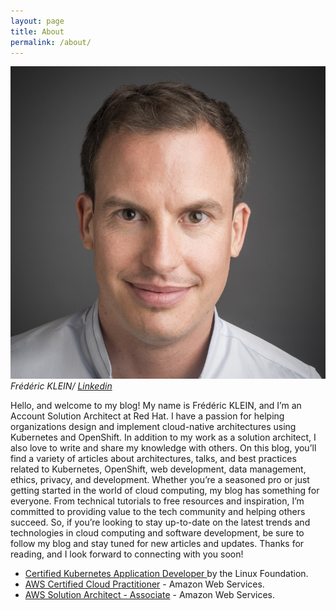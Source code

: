 ```yaml
---
layout: page
title: About
permalink: /about/
---
```


<div class="gallery-box">
  <div class="gallery">
    <img src="/images/fklein.png">
  </div>
  <em>Frédéric KLEIN/ <a href="https://www.linkedin.com/in/fklein82/" target="_blank">Linkedin</a></em>
</div>

Hello, and welcome to my blog! My name is Frédéric KLEIN, and I’m an Account Solution Architect at Red Hat. I have a passion for helping organizations design and implement cloud-native architectures using Kubernetes and OpenShift.
In addition to my work as a solution architect, I also love to write and share my knowledge with others. On this blog, you’ll find a variety of articles about architectures, talks, and best practices related to Kubernetes, OpenShift, web development, data management, ethics, privacy, and development.
Whether you’re a seasoned pro or just getting started in the world of cloud computing, my blog has something for everyone. From technical tutorials to free resources and inspiration, I’m committed to providing value to the tech community and helping others succeed.
So, if you’re looking to stay up-to-date on the latest trends and technologies in cloud computing and software development, be sure to follow my blog and stay tuned for new articles and updates. Thanks for reading, and I look forward to connecting with you soon!

- <a href="https://www.credly.com/badges/09ee2942-7cd0-4b85-b62d-e3f78b4f7db0/linked_in_profile" target="_blank">Certified Kubernetes Application Developer </a> by the Linux Foundation.
- <a href="https://www.credly.com/badges/09ee2942-7cd0-4b85-b62d-e3f78b4f7db0/linked_in_profile" target="_blank">AWS Certified Cloud Practitioner</a> - Amazon Web Services.
- <a href="https://www.credly.com/badges/4f00ffcb-1d2f-44ff-8b15-38c5fab454ed?source=linked_in_profile" target="_blank">AWS Solution Architect - Associate</a> - Amazon Web Services.